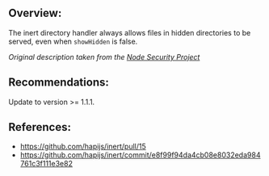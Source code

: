 ## Overview:

The inert directory handler always allows files in hidden directories to be served, even when `showHidden` is false.

_Original description taken from the [Node Security Project](https://nodesecurity.io/)_

## Recommendations:

Update to version >= 1.1.1.

## References:
- https://github.com/hapijs/inert/pull/15
- https://github.com/hapijs/inert/commit/e8f99f94da4cb08e8032eda984761c3f111e3e82
